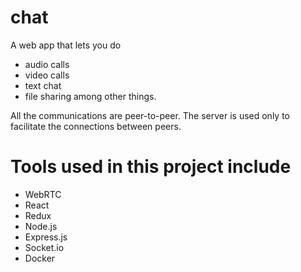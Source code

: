 # chat
A web app that lets you do 
* audio calls
* video calls
* text chat
* file sharing 
among other things.

All the communications are peer-to-peer. The server is used only to facilitate the connections between peers.

# Tools used in this project include
* WebRTC
* React
* Redux
* Node.js
* Express.js
* Socket.io
* Docker
